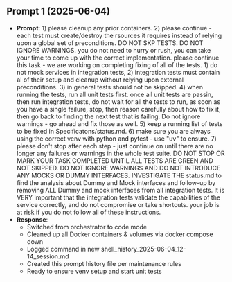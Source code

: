 ## Prompt 1 (2025-06-04)
- **Prompt**: 1) please cleanup any prior containers. 2) please continue - each test must create/destroy the rsources it requires instead of relying upon a global set of preconditions. DO NOT SKP TESTS. DO NOT IGNORE WARNINGS. you do not need to hurry or rush, you can take your time to come up with the correct implementation. please continue this task - we are working on completing fixing of all of the tests. 1) do not mock services in integration tests, 2) integration tests must contain al of their setup and cleanup without relying upon external preconditions. 3) in general tests should not be skipped. 4) when running the tests, run all unit tests first. once all unit tests are passin, then run integration tests, do not wait for all the tests to run, as soon as you have a single failure, stop, then reason carefully about how to fix it, then go back to finding the next test that is failing. Do not ignore warnings - go ahead and fix those as well. 5) keep a running list of tests to be fixed in Specificatons/status.md. 6) make sure you are always using the correct venv with python and pytest - use "uv" to ensure. 7) please don't stop after each step - just continue on until there are no longer any failures or warnings in the whole test suite. DO NOT STOP OR MARK YOUR TASK COMPLETED UNTIL ALL TESTS ARE GREEN AND NOT SKIPPED.  DO NOT IGNORE WARNINGS AND DO NOT INTRODUCE ANY MOCKS OR DUMMY INTERFACES. INVESTIGATE THE status.md to find the analysis about Dummy and Mock interfaces and follow-up by removing ALL Dummy and mock interfaces from all integration tests. It is VERY important that the integration tests validate the capabilities of the service correctly, and do not compromise or take shortcuts. your job is at risk if you do not follow all of these instructions.
- **Response**:
  - Switched from orchestrator to code mode
  - Cleaned up all Docker containers & volumes via docker compose down
  - Logged command in new shell_history_2025-06-04_12-14_session.md
  - Created this prompt history file per maintenance rules
  - Ready to ensure venv setup and start unit tests